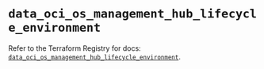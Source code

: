# `data_oci_os_management_hub_lifecycle_environment`

Refer to the Terraform Registry for docs: [`data_oci_os_management_hub_lifecycle_environment`](https://registry.terraform.io/providers/hashicorp/oci/7.19.0/docs/data-sources/os_management_hub_lifecycle_environment).
